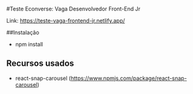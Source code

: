 #Teste Econverse: Vaga Desenvolvedor Front-End Jr

Link: https://teste-vaga-frontend-jr.netlify.app/

##Instalação

- npm install

## Recursos usados

- react-snap-carousel (https://www.npmjs.com/package/react-snap-carousel)
